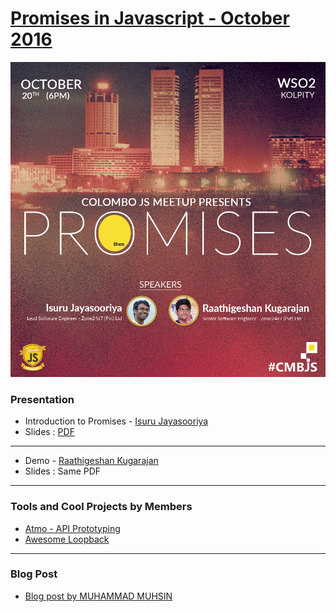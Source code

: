 [Promises in Javascript - October 2016](http://bit.ly/promisesJS)
==================

![Promises in Javascript](https://raw.githubusercontent.com/CMBJS/Meetups/master/September%20-%202016/Promises.png)

### Presentation ###


* Introduction to Promises - [Isuru Jayasooriya](https://www.facebook.com/isuru.jayasooriya)
* Slides : [PDF](https://github.com/CMBJS/Meetups/raw/master/September%20-%202016/javascript_promises.pdf)

----
* Demo - [Raathigeshan Kugarajan](https://github.com/Raathigesh)
* Slides : Same PDF

----

### Tools and Cool Projects by Members ###

* [Atmo - API Prototyping](https://github.com/Raathigesh/Atmo)
* [Awesome Loopback](https://github.com/pasindud/awesome-loopback)

----

### Blog Post ###

* [Blog post by MUHAMMAD MUHSIN](http://mtwoblog.com/2016/11/01/javascript-promises-meetup-example)
